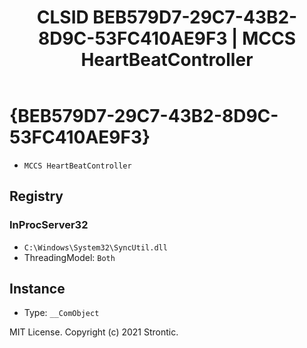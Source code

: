 ﻿---
title: "CLSID BEB579D7-29C7-43B2-8D9C-53FC410AE9F3 | MCCS HeartBeatController"
excerpt: What is COM-Object CLSID BEB579D7-29C7-43B2-8D9C-53FC410AE9F3?
---

# {BEB579D7-29C7-43B2-8D9C-53FC410AE9F3}

* `MCCS HeartBeatController`

## Registry


### InProcServer32

* `C:\Windows\System32\SyncUtil.dll`
* ThreadingModel: `Both`

## Instance

* Type: `__ComObject`

MIT License. Copyright (c) 2021 Strontic.


